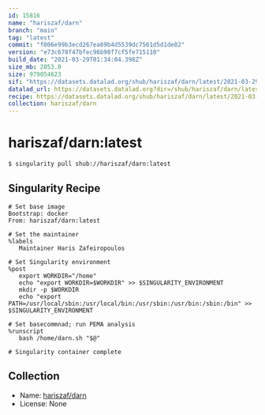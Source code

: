 ```yaml
---
id: 15816
name: "hariszaf/darn"
branch: "main"
tag: "latest"
commit: "f006e99b3ecd267ea69b4d5539dc7561d5d1de82"
version: "e73c678f47bfec96b98f7cf5fe715110"
build_date: "2021-03-29T01:34:04.398Z"
size_mb: 2053.0
size: 979054623
sif: "https://datasets.datalad.org/shub/hariszaf/darn/latest/2021-03-29-f006e99b-e73c678f/e73c678f47bfec96b98f7cf5fe715110.sif"
datalad_url: https://datasets.datalad.org?dir=/shub/hariszaf/darn/latest/2021-03-29-f006e99b-e73c678f/
recipe: https://datasets.datalad.org/shub/hariszaf/darn/latest/2021-03-29-f006e99b-e73c678f/Singularity
collection: hariszaf/darn
---
```


# hariszaf/darn:latest

```bash
$ singularity pull shub://hariszaf/darn:latest
```

## Singularity Recipe

```singularity
# Set base image
Bootstrap: docker
From: hariszaf/darn:latest

# Set the maintainer
%labels
   Maintainer Haris Zafeiropoulos

# Set Singularity environment
%post
   export WORKDIR="/home"
   echo "export WORKDIR=$WORKDIR" >> $SINGULARITY_ENVIRONMENT
   mkdir -p $WORKDIR
   echo "export PATH=/usr/local/sbin:/usr/local/bin:/usr/sbin:/usr/bin:/sbin:/bin" >> $SINGULARITY_ENVIRONMENT 

# Set basecommnad; run PEMA analysis
%runscript
   bash /home/darn.sh "$@"

# Singularity container complete
```

## Collection

 - Name: [hariszaf/darn](https://github.com/hariszaf/darn)
 - License: None

